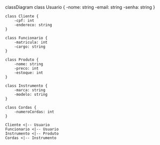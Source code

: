 classDiagram
    class Usuario {
        -nome: string
        -email: string
        -senha: string
    }

    class Cliente {
        -cpf: int
        -endereco: string
    }

    class Funcionario {
        -matricula: int
        -cargo: string
    }

    class Produto {
        -nome: string
        -preco: int
        -estoque: int
    }

    class Instrumento {
        -marca: string
        -modelo: string
    }

    class Cordas {
        -numeroCordas: int
    }

    Cliente <|-- Usuario
    Funcionario <|-- Usuario
    Instrumento <|-- Produto
    Cordas <|-- Instrumento


